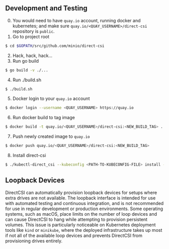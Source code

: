 ## Development and Testing
0. You would need to have `quay.io` account, running docker and kubernetes; and make sure `quay.io/<QUAY_USERNAME>/direct-csi` repository is `public`.
1. Go to project root
```bash
$ cd $GOPATH/src/github.com/minio/direct-csi
```
2. Hack, hack, hack...
3. Run go build
```bash
$ go build -v ./...
```
4. Run ./build.sh
```bash
$ ./build.sh
```
5. Docker login to your `quay.io` account
```bash
$ docker login --username <QUAY_USERNAME> https://quay.io
```
6. Run docker build to tag image
```bash
$ docker build -t quay.io/<QUAY_USERNAME>/direct-csi:<NEW_BUILD_TAG> .
```
7. Push newly created image to `quay.io`
```bash
$ docker push quay.io/<QUAY_USERNAME>/direct-csi:<NEW_BUILD_TAG>
```
8. Install direct-csi
```bash
$ ./kubectl-direct_csi --kubeconfig <PATH-TO-KUBECONFIG-FILE> install --image direct-csi:<NEW_BUILD_TAG> --org <QUAY_USERNAME>
```

## Loopback Devices

DirectCSI can automatically provision loopback devices for setups where extra drives are not available. The loopback interface is intended for use with automated testing and continuous integration, and is not recommended for use in regular development or production environments. Some operating systems, such as macOS, place limits on the number of loop devices and can cause DirectCSI to hang while attempting to provision persistent volumes. This issue is particularly noticeable on Kubernetes deployment tools like `kind` or `minikube`, where the deployed infrastructure takes up most if not all of the available loop devices and prevents DirectCSI from provisioning drives entirely.
